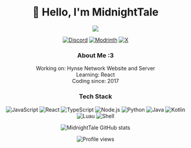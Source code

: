 <h1 align="center">👋 Hello, I'm MidnightTale</h1>

<p align="center">
  <img src="https://readme-typing-svg.herokuapp.com/?lines=Full-stack+Developer;UI/UX+Enthusiast;Open+Source+Contributor&center=true&width=380&height=45">
</p>

<p align="center">
  <a href="https://discord.com/users/221569955236282368"><img alt="Discord" src="https://img.shields.io/badge/Discord-7289DA?style=for-the-badge&logo=discord&logoColor=white"></a>
  <a href="https://modrinth.com/user/MidnightTale"><img alt="Modrinth" src="https://img.shields.io/badge/Modrinth-00AF5C?style=for-the-badge&logo=modrinth&logoColor=white"></a>
  <a href="https://x.com/midnighttale_"><img alt="X" src="https://img.shields.io/badge/X-000000?style=for-the-badge&logo=x&logoColor=white"></a>
</p>

<h3 align="center"> About Me :3</h3>

<p align="center">
Working on: Hynse Network Website and Server<br>
Learning: React<br>
Coding since: 2017
</p>

<h3 align="center">Tech Stack</h3>

<p align="center">
  <img src="https://img.shields.io/badge/-JavaScript-F7DF1E?style=flat-square&logo=javascript&logoColor=black" alt="JavaScript">
  <img src="https://img.shields.io/badge/-React-61DAFB?style=flat-square&logo=react&logoColor=black" alt="React">
  <img src="https://img.shields.io/badge/-TypeScript-3178C6?style=flat-square&logo=typescript&logoColor=white" alt="TypeScript">
  <img src="https://img.shields.io/badge/-Node.js-339933?style=flat-square&logo=node.js&logoColor=white" alt="Node.js">
  <img src="https://img.shields.io/badge/-Python-3776AB?style=flat-square&logo=python&logoColor=white" alt="Python">
  <img src="https://img.shields.io/badge/-Java-007396?style=flat-square&logo=eclipseadoptium&logoColor=white" alt="Java">
  <img src="https://img.shields.io/badge/-Kotlin-0095D5?style=flat-square&logo=kotlin&logoColor=white" alt="Kotlin">
  <img src="https://img.shields.io/badge/-Luau-2C2D72?style=flat-square&logo=lua&logoColor=white" alt="Luau">
  <img src="https://img.shields.io/badge/-Shell-4EAA25?style=flat-square&logo=gnu-bash&logoColor=white" alt="Shell">
</p>

<p align="center">
  <img src="https://github-readme-stats.vercel.app/api/?username=midnighttale&show_icons=true&title_color=fff&icon_color=79ff97&text_color=9f9f9f&bg_color=151515" alt="MidnightTale GitHub stats">
</p>
<p align="center">
  <img src="https://komarev.com/ghpvc/?username=MidnightTale&color=blueviolet" alt="Profile views">
</p>
